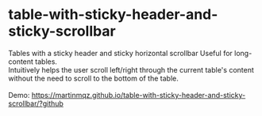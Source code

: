 # table-with-sticky-header-and-sticky-scrollbar
Tables with a sticky header and sticky horizontal scrollbar
Useful for long-content tables.<br> 
Intuitively helps the user scroll left/right through the current table's content without the need to scroll to the bottom of the table.
<br><br>
Demo: https://martinmqz.github.io/table-with-sticky-header-and-sticky-scrollbar/?github
